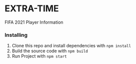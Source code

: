 # EXTRA-TIME

<p>FIFA 2021 Player Information</p>

### Installing

1. Clone this repo and install dependencies with `npm install`
1. Build the source code with `npm build`
1. Run Project with `npm start`
